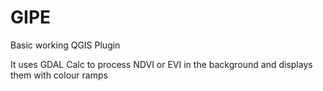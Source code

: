 # GIPE
Basic working QGIS Plugin

It uses GDAL Calc to process NDVI or EVI in the background and displays them with colour ramps
